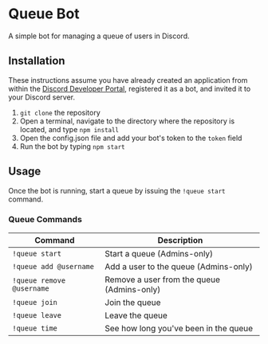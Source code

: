 # Queue Bot
A simple bot for managing a queue of users in Discord.

## Installation
These instructions assume you have already created an application from within the [Discord Developer Portal](https://discord.com/developers/applications), registered it as a bot, and invited it to your Discord server.
1. `git clone` the repository
2. Open a terminal, navigate to the directory where the repository is located, and type `npm install`
3. Open the config.json file and add your bot's token to the `token` field
4. Run the bot by typing `npm start`

## Usage
Once the bot is running, start a queue by issuing the `!queue start` command.
### Queue Commands
| Command | Description |
| --------------- | --------------- |
| `!queue start` | Start a queue (Admins-only) |
| `!queue add @username` | Add a user to the queue (Admins-only) |
| `!queue remove @username` | Remove a user from the queue (Admins-only) |
| `!queue join` | Join the queue |
| `!queue leave` | Leave the queue |
| `!queue time` | See how long you've been in the queue |